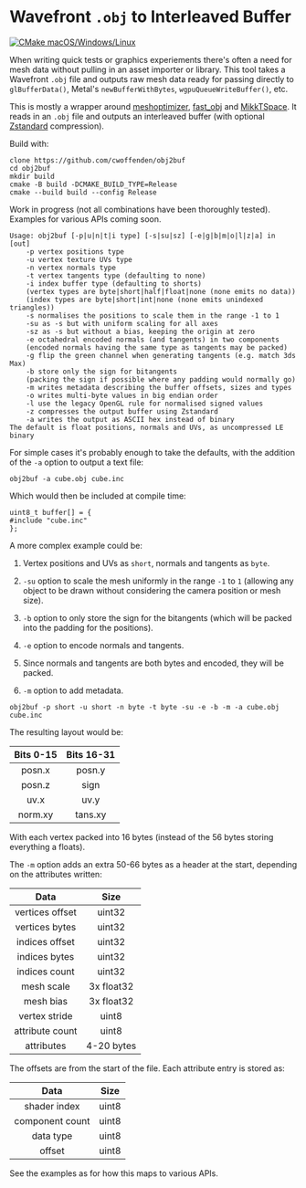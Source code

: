 # Wavefront `.obj` to Interleaved Buffer

[![CMake macOS/Windows/Linux](/../../actions/workflows/cmake-desktop.yml/badge.svg)](/../../actions/workflows/cmake-desktop.yml)

When writing quick tests or graphics experiements there's often a need for mesh data without pulling in an asset importer or library. This tool takes a Wavefront `.obj` file and outputs raw mesh data ready for passing directly to `glBufferData()`, Metal's `newBufferWithBytes`, `wgpuQueueWriteBuffer()`, etc.

This is mostly a wrapper around [meshoptimizer](//github.com/zeux/meshoptimizer), [fast_obj](//github.com/thisistherk/fast_obj) and [MikkTSpace](//github.com/mmikk/MikkTSpace). It reads in an `.obj` file and outputs an interleaved buffer (with optional [Zstandard](//github.com/facebook/zstd) compression).

Build with:
```
clone https://github.com/cwoffenden/obj2buf
cd obj2buf
mkdir build
cmake -B build -DCMAKE_BUILD_TYPE=Release
cmake --build build --config Release
```
Work in progress (not all combinations have been thoroughly tested). Examples for various APIs coming soon.
```
Usage: obj2buf [-p|u|n|t|i type] [-s|su|sz] [-e|g|b|m|o|l|z|a] in [out]
	-p vertex positions type
	-u vertex texture UVs type
	-n vertex normals type
	-t vertex tangents type (defaulting to none)
	-i index buffer type (defaulting to shorts)
	(vertex types are byte|short|half|float|none (none emits no data))
	(index types are byte|short|int|none (none emits unindexed triangles))
	-s normalises the positions to scale them in the range -1 to 1
	-su as -s but with uniform scaling for all axes
	-sz as -s but without a bias, keeping the origin at zero
	-e octahedral encoded normals (and tangents) in two components
	(encoded normals having the same type as tangents may be packed)
	-g flip the green channel when generating tangents (e.g. match 3ds Max)
	-b store only the sign for bitangents
	(packing the sign if possible where any padding would normally go)
	-m writes metadata describing the buffer offsets, sizes and types
	-o writes multi-byte values in big endian order
	-l use the legacy OpenGL rule for normalised signed values
	-z compresses the output buffer using Zstandard
	-a writes the output as ASCII hex instead of binary
The default is float positions, normals and UVs, as uncompressed LE binary
```
For simple cases it's probably enough to take the defaults, with the addition of the `-a` option to output a text file:
```
obj2buf -a cube.obj cube.inc
```
Which would then be included at compile time:
```
uint8_t buffer[] = {
#include "cube.inc"
};
```
A more complex example could be:

1. Vertex positions and UVs as `short`, normals and tangents as `byte`.

2. `-su` option to scale the mesh uniformly in the range `-1` to `1` (allowing any object to be drawn without considering the camera position or mesh size).

3. `-b` option to only store the sign for the bitangents  (which will be packed into the padding for the positions).

4. `-e` option to encode normals and tangents.

5. Since normals and tangents are both bytes and encoded, they will be packed.

6. `-m` option to add metadata.
```
obj2buf -p short -u short -n byte -t byte -su -e -b -m -a cube.obj cube.inc
```
The resulting layout would be:

| Bits 0-15 | Bits 16-31 |
|:---------:|:----------:|
|   posn.x  |   posn.y   |
|   posn.z  |    sign    |
|    uv.x   |    uv.y    |
|  norm.xy  |  tans.xy   |

With each vertex packed into 16 bytes (instead of the 56 bytes storing everything a floats).

The `-m` option adds an extra 50-66 bytes as a header at the start, depending on the attributes written:

|       Data      |    Size    |
|:---------------:|:----------:|
| vertices offset | uint32     |
| vertices bytes  | uint32     |
| indices offset  | uint32     |
| indices bytes   | uint32     |
| indices count   | uint32     |
| mesh scale      | 3x float32 |
| mesh bias       | 3x float32 |
| vertex stride   | uint8      |
| attribute count | uint8      |
| attributes      | 4-20 bytes |

The offsets are from the start of the file. Each attribute entry is stored as:

|       Data      |  Size |
|:---------------:|:-----:|
| shader index    | uint8 |
| component count | uint8 |
| data type       | uint8 |
| offset          | uint8 |

See the examples as for how this maps to various APIs.
